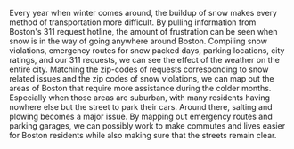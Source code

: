 Every year when winter comes around, the buildup of snow makes every method of transportation more difficult. By pulling information from Boston's 311 request hotline, the amount of frustration can be seen when snow is in the way of going anywhere around Boston. Compiling snow violations, emergency routes for snow packed days, parking locations, city ratings, and our 311 requests, we can see the effect of the weather on the entire city.
Matching the zip-codes of requests corresponding to snow related issues and the zip codes of snow violations, we can map out the areas of Boston that require more assistance during the colder months. Especially when those areas are suburban, with many residents having nowhere else but the street to park their cars. Around there, salting and plowing becomes a major issue.
By mapping out emergency routes and parking garages, we can possibly work to make commutes and lives easier for Boston residents while also making sure that the streets remain clear.